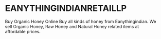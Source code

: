 # EANYTHINGINDIANRETAILLP
Buy Organic Honey Online  Buy all kinds of honey from Eanythingindian. We sell Organic Honey, Raw Honey and Natural Honey related items at affordable prices.
